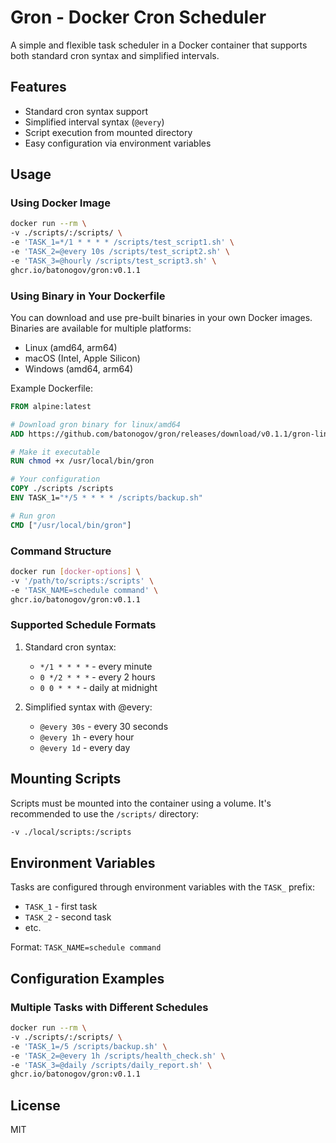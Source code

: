 # Gron - Docker Cron Scheduler

A simple and flexible task scheduler in a Docker container that supports both standard cron syntax and simplified intervals.

## Features

- Standard cron syntax support
- Simplified interval syntax (`@every`)
- Script execution from mounted directory
- Easy configuration via environment variables

## Usage

### Using Docker Image

```bash
docker run --rm \
-v ./scripts/:/scripts/ \
-e 'TASK_1=*/1 * * * * /scripts/test_script1.sh' \
-e 'TASK_2=@every 10s /scripts/test_script2.sh' \
-e 'TASK_3=@hourly /scripts/test_script3.sh' \
ghcr.io/batonogov/gron:v0.1.1
```

### Using Binary in Your Dockerfile

You can download and use pre-built binaries in your own Docker images. Binaries are available for multiple platforms:

- Linux (amd64, arm64)
- macOS (Intel, Apple Silicon)
- Windows (amd64, arm64)

Example Dockerfile:

```dockerfile
FROM alpine:latest

# Download gron binary for linux/amd64
ADD https://github.com/batonogov/gron/releases/download/v0.1.1/gron-linux-amd64 /usr/local/bin/gron

# Make it executable
RUN chmod +x /usr/local/bin/gron

# Your configuration
COPY ./scripts /scripts
ENV TASK_1="*/5 * * * * /scripts/backup.sh"

# Run gron
CMD ["/usr/local/bin/gron"]
```

### Command Structure

```bash
docker run [docker-options] \
-v '/path/to/scripts:/scripts' \
-e 'TASK_NAME=schedule command' \
ghcr.io/batonogov/gron:v0.1.1
```

### Supported Schedule Formats

1. Standard cron syntax:
   - `*/1 * * * *` - every minute
   - `0 */2 * * *` - every 2 hours
   - `0 0 * * *` - daily at midnight

2. Simplified syntax with @every:
   - `@every 30s` - every 30 seconds
   - `@every 1h` - every hour
   - `@every 1d` - every day

## Mounting Scripts

Scripts must be mounted into the container using a volume. It's recommended to use the `/scripts/` directory:

```bash
-v ./local/scripts:/scripts
```

## Environment Variables

Tasks are configured through environment variables with the `TASK_` prefix:

- `TASK_1` - first task
- `TASK_2` - second task
- etc.

Format: `TASK_NAME=schedule command`

## Configuration Examples

### Multiple Tasks with Different Schedules

```bash
docker run --rm \
-v ./scripts/:/scripts/ \
-e 'TASK_1=/5 /scripts/backup.sh' \
-e 'TASK_2=@every 1h /scripts/health_check.sh' \
-e 'TASK_3=@daily /scripts/daily_report.sh' \
ghcr.io/batonogov/gron:v0.1.1
```

## License

MIT
